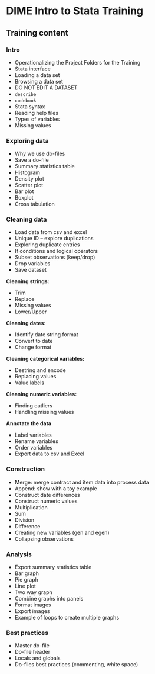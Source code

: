 # DIME Intro to Stata Training


## Training content

### Intro

-	Operationalizing the Project Folders for the Training 
-	Stata interface
-	Loading a data set
-	Browsing a data set
-	DO NOT EDIT A DATASET
-	`describe`
-	`codebook`
-	Stata syntax
-	Reading help files
-	Types of variables
-	Missing values

### Exploring data

- Why we use do-files 
-	Save a do-file  
-	Summary statistics table
-	Histogram
-	Density plot
-	Scatter plot
-	Bar plot
-	Boxplot
-	Cross tabulation
	
### Cleaning data

-	Load data from csv and excel 
-	Unique ID – explore duplications
-	Exploring duplicate entries
-	If conditions and logical operators
-	Subset observations (keep/drop)
-	Drop variables
-	Save dataset

**Cleaning strings:**
-	Trim
-	Replace
-	Missing values
-	Lower/Upper

**Cleaning dates:**
-	Identify date string format
-	Convert to date
-	Change format

**Cleaning categorical variables:**
-	Destring and encode
-	Replacing values
-	Value labels

**Cleaning numeric variables:**
-	Finding outliers
-	Handling missing values

**Annotate the data**
-	Label variables
-	Rename variables
-	Order variables
-	Export data to csv and Excel

### Construction

-	Merge: merge contract and item data into process data
-	Append: show with a toy example
- Construct date differences
- Construct numeric values
-	Multiplication
-	Sum
-	Division
-	Difference
-	Creating new variables (gen and egen)
-	Collapsing observations

### Analysis
-	Export summary statistics table
-	Bar graph
-	Pie graph
-	Line plot  
-	Two way graph
-	Combine graphs into panels
-	Format images
-	Export images
-	Example of loops to create multiple graphs

### Best practices
-	Master do-file
-	Do-file header
-	Locals and globals
-	Do-files best practices (commenting, white space)
